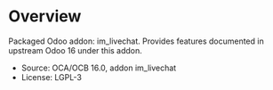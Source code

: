 # Overview

Packaged Odoo addon: im_livechat. Provides features documented in upstream Odoo 16 under this addon.

- Source: OCA/OCB 16.0, addon im_livechat
- License: LGPL-3
